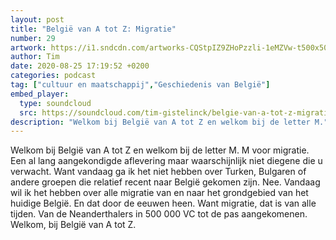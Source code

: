 ```yaml
---
layout: post
title: "België van A tot Z: Migratie"
number: 29
artwork: https://i1.sndcdn.com/artworks-CQStpIZ9ZHoPzzli-1eMZVw-t500x500.jpg
author: Tim
date: 2020-08-25 17:19:52 +0200
categories: podcast
tag: ["cultuur en maatschappij","Geschiedenis van België"]
embed_player:
  type: soundcloud
  src: https://soundcloud.com/tim-gistelinck/belgie-van-a-tot-z-migratie
description: "Welkom bij België van A tot Z en welkom bij de letter M."
---
```

Welkom bij België van A tot Z en welkom bij de letter M. M voor migratie. Een al lang aangekondigde aflevering maar waarschijnlijk niet diegene die u verwacht. Want vandaag ga ik het niet hebben over Turken, Bulgaren of andere groepen die relatief recent naar België gekomen zijn. Nee. Vandaag wil ik het hebben over alle migratie van en naar het grondgebied van het huidige België. En dat door de eeuwen heen. Want migratie, dat is van alle tijden. Van de Neanderthalers in 500 000 VC tot de pas aangekomenen. Welkom, bij België van A tot Z.